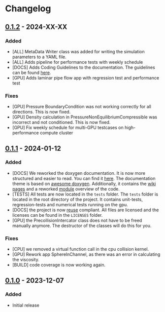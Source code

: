 <!-- SPDX-License-Identifier: CC-BY-4.0 -->
<!-- SPDX-FileCopyrightText: Copyright © VirtualFluids Project contributors, see AUTHORS.md in root folder -->
# Changelog

## [0.1.2](https://git.rz.tu-bs.de/irmb/VirtualFluids/-/milestones/3) - 2024-XX-XX

### Added
- [ALL] MetaData Writer class was added for writing the simulation parameters to a YAML file.
- [ALL] Adds pipeline for performance tests with weekly schedule
- [DOCS] Adds Coding Guidelines to the documentation. The guidelines can be found [here](https://irmb.gitlab-pages.rz.tu-bs.de/VirtualFluids/coding-guidelines.html).
- [GPU] Adds laminar pipe flow app with regression test and performance test

### Fixes
- [GPU] Pressure BoundaryCondition was not working correctly for all directions. This is now fixed.
- [GPU] Density calculation in PressureNonEquilibriumCompressible was incorrect and not conditioned. This is now fixed. 
- [GPU] Fix weekly schedule for multi-GPU testcases on high-performance compute cluster

## [0.1.1](https://git.rz.tu-bs.de/irmb/VirtualFluids/-/milestones/2) - 2024-01-12

### Added
- [DOCS] We reworked the doxygen documentation. It is now more structured and easier to read. You can find it [here](https://irmb.gitlab-pages.rz.tu-bs.de/VirtualFluids/). The documentation theme is based on [awesome doxygen](https://jothepro.github.io/doxygen-awesome-css/). Additionally, it contains the [wiki pages](https://irmb.gitlab-pages.rz.tu-bs.de/VirtualFluids/documentation.html) and a reworked [module](https://irmb.gitlab-pages.rz.tu-bs.de/VirtualFluids/topics.html) overview of the code. 
- [TESTS] All tests are now located in the `tests` folder. The `tests` folder is located in the root directory of the project. It contains unit-tests, regression-tests and numerical tests running on the gpu.
- [DOCS] the project is now [reuse](https://reuse.software/) compliant. All files are licensed and the licenses can be found in the `LICENSES` folder.
- [GPU] the PrecollisionIntercator class does not have to be freed manually anymore. The destructor of the classes will do this for you.

### Fixes
- [CPU] we removed a virtual function call in the cpu collision kernel.
- [GPU] Rework app SphereInChannel, as there was an error in calculating the viscosity.
- [BUILD] code coverage is now working again.

## [0.1.0](https://git.rz.tu-bs.de/irmb/VirtualFluids/-/milestones/1) - 2023-12-07

### Added
- Initial release
